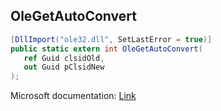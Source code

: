 ## OleGetAutoConvert

```csharp
[DllImport("ole32.dll", SetLastError = true)]
public static extern int OleGetAutoConvert(
   ref Guid clsidOld,
   out Guid pClsidNew
);
```

Microsoft documentation: [Link](https://docs.microsoft.com/en-us/windows/win32/api/ole2/nf-ole2-olegetautoconvert)
